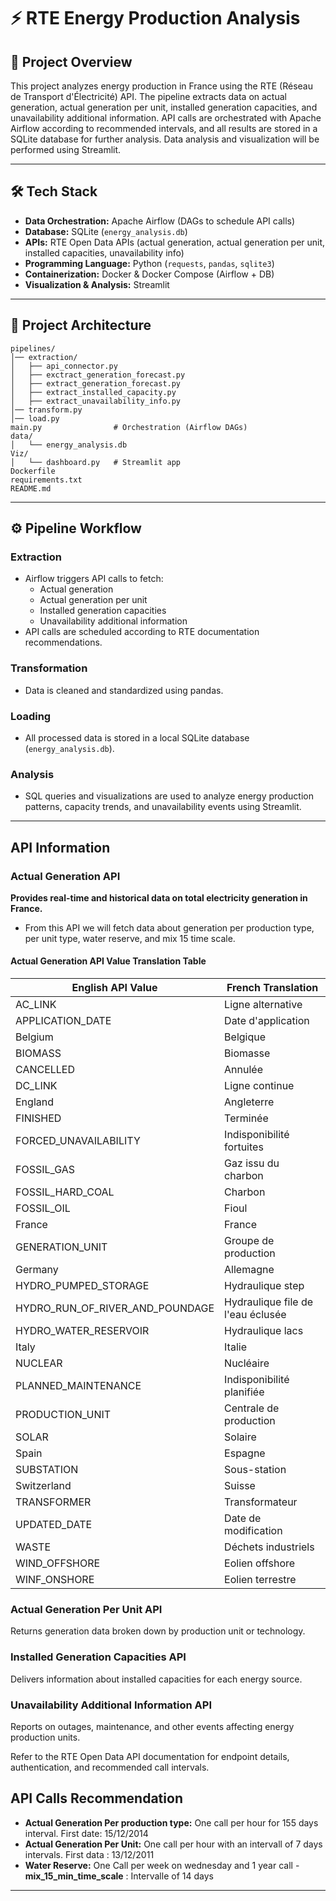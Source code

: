 # ⚡ RTE Energy Production Analysis

## 📌 Project Overview

This project analyzes energy production in France using the RTE (Réseau de Transport d'Électricité) API. The pipeline extracts data on actual generation, actual generation per unit, installed generation capacities, and unavailability additional information. API calls are orchestrated with Apache Airflow according to recommended intervals, and all results are stored in a SQLite database for further analysis. Data analysis and visualization will be performed using Streamlit.

---

## 🛠 Tech Stack

- **Data Orchestration:** Apache Airflow (DAGs to schedule API calls)
- **Database:** SQLite (`energy_analysis.db`)
- **APIs:** RTE Open Data APIs (actual generation, actual generation per unit, installed capacities, unavailability info)
- **Programming Language:** Python (`requests`, `pandas`, `sqlite3`)
- **Containerization:** Docker & Docker Compose (Airflow + DB)
- **Visualization & Analysis:** Streamlit

---

## 📂 Project Architecture

```text
pipelines/
│── extraction/
│   ├── api_connector.py
│   ├── exctract_generation_forecast.py
│   ├── extract_generation_forecast.py
│   ├── extract_installed_capacity.py
│   ├── extract_unavailability_info.py
│── transform.py
│── load.py
main.py                # Orchestration (Airflow DAGs)
data/
│   └── energy_analysis.db
Viz/
│   └── dashboard.py   # Streamlit app
Dockerfile
requirements.txt
README.md
```

---

## ⚙️ Pipeline Workflow

### Extraction

- Airflow triggers API calls to fetch:
  - Actual generation
  - Actual generation per unit
  - Installed generation capacities
  - Unavailability additional information
- API calls are scheduled according to RTE documentation recommendations.

### Transformation

- Data is cleaned and standardized using pandas.

### Loading

- All processed data is stored in a local SQLite database (`energy_analysis.db`).

### Analysis

- SQL queries and visualizations are used to analyze energy production patterns, capacity trends, and unavailability events using Streamlit.

---

## API Information

### Actual Generation API
**Provides real-time and historical data on total electricity generation in France.**
- From this API we will fetch data about generation per production type, per unit type, water reserve, and mix 15 time scale.

#### Actual Generation API Value Translation Table

| English API Value                | French Translation                           |
|----------------------------------|----------------------------------------------|
| AC_LINK                          | Ligne alternative                            |
| APPLICATION_DATE                 | Date d'application                           |
| Belgium                          | Belgique                                     |
| BIOMASS                          | Biomasse                                     |
| CANCELLED                        | Annulée                                      |
| DC_LINK                          | Ligne continue                               |
| England                          | Angleterre                                   |
| FINISHED                         | Terminée                                     |
| FORCED_UNAVAILABILITY            | Indisponibilité fortuites                    |
| FOSSIL_GAS                       | Gaz issu du charbon                          |
| FOSSIL_HARD_COAL                 | Charbon                                      |
| FOSSIL_OIL                       | Fioul                                        |
| France                           | France                                       |
| GENERATION_UNIT                  | Groupe de production                         |
| Germany                          | Allemagne                                    |
| HYDRO_PUMPED_STORAGE             | Hydraulique step                             |
| HYDRO_RUN_OF_RIVER_AND_POUNDAGE  | Hydraulique file de l'eau éclusée            |
| HYDRO_WATER_RESERVOIR            | Hydraulique lacs                             |
| Italy                            | Italie                                       |
| NUCLEAR                          | Nucléaire                                    |
| PLANNED_MAINTENANCE              | Indisponibilité planifiée                    |
| PRODUCTION_UNIT                  | Centrale de production                       |
| SOLAR                            | Solaire                                      |
| Spain                            | Espagne                                      |
| SUBSTATION                       | Sous-station                                 |
| Switzerland                      | Suisse                                       |
| TRANSFORMER                      | Transformateur                               |
| UPDATED_DATE                     | Date de modification                         |
| WASTE                            | Déchets industriels                          |
| WIND_OFFSHORE                    | Eolien offshore                              |
| WINF_ONSHORE                     | Eolien terrestre                             |

### Actual Generation Per Unit API
Returns generation data broken down by production unit or technology.

### Installed Generation Capacities API
Delivers information about installed capacities for each energy source.

### Unavailability Additional Information API
Reports on outages, maintenance, and other events affecting energy production units.

Refer to the RTE Open Data API documentation for endpoint details, authentication, and recommended call intervals.

## API Calls Recommendation
- **Actual Generation Per production type:** One call per hour for 155 days interval. First date: 15/12/2014
- **Actual Generation Per Unit:** One call per hour with an intervall of 7 days intervals. First data : 13/12/2011
- **Water Reserve:** One Call per week on wednesday and 1 year call
-**mix_15_min_time_scale** : Intervalle of 14 days

---



